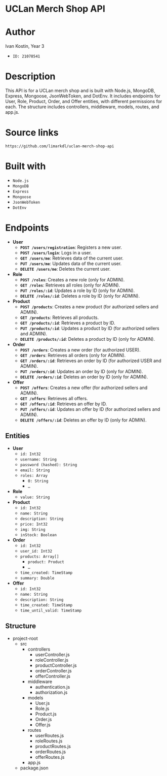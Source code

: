 # UCLan Merch Shop API
# Author

Ivan Kostin, Year 3

- `ID: 21078541`

# Description

This API is for a UCLan merch shop and is built with Node.js, MongoDB, Express, Mongoose, JsonWebToken, and DotEnv. It includes endpoints for User, Role, Product, Order, and Offer entities, with different permissions for each. The structure includes controllers, middleware, models, routes, and app.js.

# Source links

`https://github.com/limarkdl/uclan-merch-shop-api`

# Built with

- `Node.js`
- `MongoDB`
- `Express`
- `Mongoose`
- `JsonWebToken`
- `DotEnv`

# Endpoints

- **User**
    - **`POST /users/registration`**: Registers a new user.
    - **`POST /users/login`**: Logs in a user.
    - **`GET /users/me`**: Retrieves data of the current user.
    - **`PUT /users/me`**: Updates data of the current user.
    - **`DELETE /users/me`**: Deletes the current user.
- **Role**
    - **`POST /roles`**: Creates a new role (only for ADMIN).
    - **`GET /roles`**: Retrieves all roles (only for ADMIN).
    - **`PUT /roles/:id`**: Updates a role by ID (only for ADMIN).
    - **`DELETE /roles/:id`**: Deletes a role by ID (only for ADMIN).
- **Product**
    - **`POST /products`**: Creates a new product (for authorized sellers and ADMIN).
    - **`GET /products`**: Retrieves all products.
    - **`GET /products/:id`**: Retrieves a product by ID.
    - **`PUT /products/:id`**: Updates a product by ID (for authorized sellers and ADMIN).
    - **`DELETE /products/:id`**: Deletes a product by ID (only for ADMIN).
- **Order**
    - **`POST /orders`**: Creates a new order (for authorized USER).
    - **`GET /orders`**: Retrieves all orders (only for ADMIN).
    - **`GET /orders/:id`**: Retrieves an order by ID (for authorized USER and ADMIN).
    - **`PUT /orders/:id`**: Updates an order by ID (only for ADMIN).
    - **`DELETE /orders/:id`**: Deletes an order by ID (only for ADMIN).
- **Offer**
    - **`POST /offers`**: Creates a new offer (for authorized sellers and ADMIN).
    - **`GET /offers`**: Retrieves all offers.
    - **`GET /offers/:id`**: Retrieves an offer by ID.
    - **`PUT /offers/:id`**: Updates an offer by ID (for authorized sellers and ADMIN).
    - **`DELETE /offers/:id`**: Deletes an offer by ID (only for ADMIN).

## Entities

- **User**
    - `id: Int32`
    - `username: String`
    - `password (hashed): String`
    - `email: String`
    - `roles: Array`
        - `0: String`
        - `…`
- **Role**
    - `value: String`
- **Product**
    - `id: Int32`
    - `name: String`
    - `description: String`
    - `price: Int32`
    - `img: String`
    - `inStock: Boolean`
- **Order**
    - `id: Int32`
    - `user_id: Int32`
    - `products: Array[]`
        - `product: Product`
        - `…`
    - `time_created: TimeStamp`
    - `summary: Double`
- **Offer**
    - `id: Int32`
    - `name: String`
    - `description: String`
    - `time_created: TimeStamp`
    - `time_until_valid: TimeStamp`

## Structure

- project-root
    - src
        - controllers
            - userController.js
            - roleController.js
            - productController.js
            - orderController.js
            - offerController.js
        - middleware
            - authentication.js
            - authorization.js
        - models
            - User.js
            - Role.js
            - Product.js
            - Order.js
            - Offer.js
        - routes
            - userRoutes.js
            - roleRoutes.js
            - productRoutes.js
            - orderRoutes.js
            - offerRoutes.js
        - app.js
    - package.json
